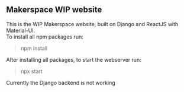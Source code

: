 ## Makerspace WIP website

This is the WIP Makerspace website, built on Django and ReactJS with Material-UI.   
To install all npm packages run:
> npm install

After installing all packages, to start the webserver run:
> npx start

Currently the Django backend is not working